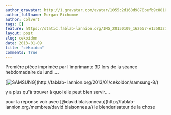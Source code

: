 ```yaml
---
author_gravatar: http://1.gravatar.com/avatar/1055c2d168d9878befb9c8810eda96dc?s=96&d=mm&r=g
author_fullname: Morgan Richomme
author: colvert
tags: []
feature: https://static.fablab-lannion.org/IMG_20130109_162657-e1358321915292.jpg
layout: post
slug: cekoidon
date: 2013-01-09
title: "cékoidon"
comments: True
---
```

Première pièce imprimée par l'imprimante 3D lors de la séance hebdomadaire du
lundi….

[![SAMSUNG](https://static.fablab-lannion.org/IMG_20130109_162657-e1358321915292-225x300.jpg)](http://fablab-
lannion.org/2013/01/cekoidon/samsung-8/)



y a plus qu'à trouver à quoi elle peut bien servir….

pour la réponse voir avec [@david.blaisonneau](http://fablab-
lannion.org/membres/david.blaisonneau/) le blenderisateur de la chose


